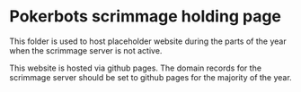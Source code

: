 Pokerbots scrimmage holding page
================================

This folder is used to host placeholder website during the parts of the year when the scrimmage server is not active.

This website is hosted via github pages. The domain records for the scrimmage server should be set to github pages for the majority of the year.
